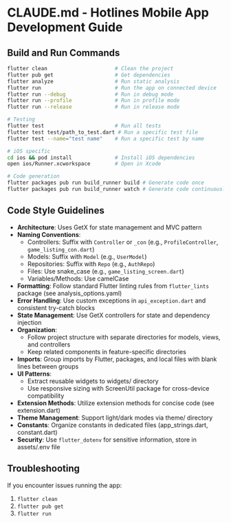 # CLAUDE.md - Hotlines Mobile App Development Guide

## Build and Run Commands
```bash
flutter clean                      # Clean the project
flutter pub get                    # Get dependencies
flutter analyze                    # Run static analysis
flutter run                        # Run the app on connected device
flutter run --debug                # Run in debug mode
flutter run --profile              # Run in profile mode
flutter run --release              # Run in release mode

# Testing
flutter test                       # Run all tests
flutter test test/path_to_test.dart # Run a specific test file
flutter test --name="test name"    # Run a specific test by name

# iOS specific
cd ios && pod install              # Install iOS dependencies
open ios/Runner.xcworkspace        # Open in Xcode

# Code generation
flutter packages pub run build_runner build # Generate code once
flutter packages pub run build_runner watch # Generate code continuously
```

## Code Style Guidelines
- **Architecture**: Uses GetX for state management and MVC pattern
- **Naming Conventions**:
  - Controllers: Suffix with `Controller` or `_con` (e.g., `ProfileController`, `game_listing_con.dart`)
  - Models: Suffix with `Model` (e.g., `UserModel`)
  - Repositories: Suffix with `Repo` (e.g., `AuthRepo`)
  - Files: Use snake_case (e.g., `game_listing_screen.dart`)
  - Variables/Methods: Use camelCase
- **Formatting**: Follow standard Flutter linting rules from `flutter_lints` package (see analysis_options.yaml)
- **Error Handling**: Use custom exceptions in `api_exception.dart` and consistent try-catch blocks
- **State Management**: Use GetX controllers for state and dependency injection
- **Organization**: 
  - Follow project structure with separate directories for models, views, and controllers
  - Keep related components in feature-specific directories
- **Imports**: Group imports by Flutter, packages, and local files with blank lines between groups
- **UI Patterns**: 
  - Extract reusable widgets to widgets/ directory
  - Use responsive sizing with ScreenUtil package for cross-device compatibility
- **Extension Methods**: Utilize extension methods for concise code (see extension.dart)
- **Theme Management**: Support light/dark modes via theme/ directory
- **Constants**: Organize constants in dedicated files (app_strings.dart, constant.dart)
- **Security**: Use `flutter_dotenv` for sensitive information, store in assets/.env file

## Troubleshooting
If you encounter issues running the app:
1. `flutter clean`
2. `flutter pub get`
3. `flutter run`